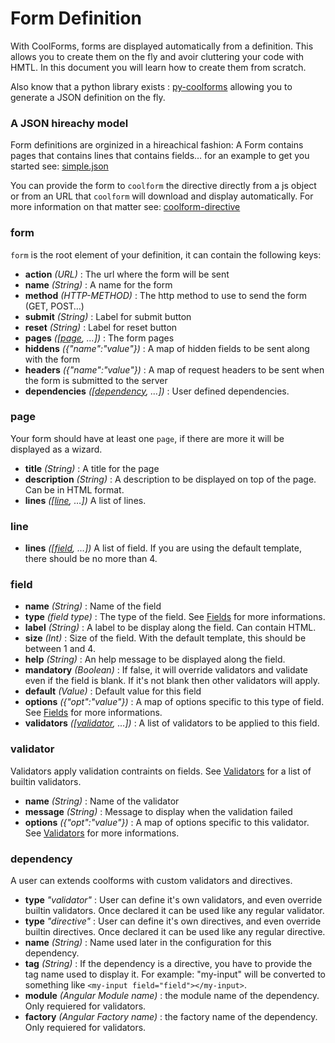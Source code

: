 Form Definition
===============

With CoolForms, forms are displayed automatically from a definition. This allows you to create them on the fly and avoir cluttering your code with HMTL. In this document you will learn how to create them from scratch.

Also know that a python library exists : [py-coolforms](http://fdelbos.github.io/py-coolforms/) allowing you to generate a JSON definition on the fly.

### A JSON hireachy model

Form definitions are orginized in a hireachical fashion: A Form contains pages that contains lines that contains fields… for an example to get you started see: [simple.json](static/simple.json)

You can provide the form to `coolform` the directive directly from a js object or from an URL that `coolform` will download and display automatically. For more information on that matter see: [coolform-directive](coolform-directive)

### form
`form` is the root element of your definition, it can contain the following keys:

* **action** *(URL)* : The url where the form will be sent
* **name** *(String)* : A name for the form
* **method** *(HTTP-METHOD)* : The http method to use to send the form (GET, POST…)
* **submit** *(String)* : Label for submit button
* **reset** *(String)* : Label for reset button
* **pages** *([[page](#page), …])* : The form pages
* **hiddens** *({"name":"value"})* : A map of hidden fields to be sent along with the form
* **headers** *({"name":"value"})* : A map of request headers to be sent when the form is submitted to the server
* **dependencies** *([[dependency](#dependency), …])* : User defined dependencies.

### page
Your form should have at least one `page`, if there are more it will be displayed as a wizard.

* **title** *(String)* : A title for the page
* **description** *(String)* : A description to be displayed on top of the page. Can be in HTML format.
* **lines** *([[line](#line), …])* A list of lines.

### line
* **lines** *([[field](#field), …])* A list of field. If you are using the default template, there should be no more than 4.

### field
* **name** *(String)* : Name of the field
* **type** *(field type)* : The type of the field. See [Fields](#) for more informations.
* **label** *(String)* : A label to be display along the field. Can contain HTML.
* **size** *(Int)* : Size of the field. With the default template, this should be between 1 and 4.
* **help** *(String)* : An help message to be displayed along the field.
* **mandatory** *(Boolean)* : If false, it will override validators and validate even if the field is blank. If it's not blank then other validators will apply.
* **default** *(Value)* : Default value for this field
* **options** *({"opt":"value"})* : A map of options specific to this type of field. See [Fields](#) for more informations.
* **validators** *([[validator](#validator), …])* : A list of validators to be applied to this field.

### validator
Validators apply validation contraints on fields. See [Validators](#) for a list of builtin validators.

* **name** *(String)* : Name of the validator
* **message** *(String)* : Message to display when the validation failed
* **options** *({"opt":"value"})* : A map of options specific to this validator. See [Validators](#) for more informations.

### dependency
A user can extends coolforms with custom validators and directives.

* **type** *"validator"* : User can define it's own validators, and even override builtin validators. Once declared it can be used like any regular validator. 
* **type** *"directive"* : User can define it's own directives, and even override builtin directives. Once declared it can be used like any regular directive.
* **name** *(String)* : Name used later in the configuration for this dependency.
* **tag** *(String)* : If the dependency is a directive, you have to provide the tag name used to display it. For example: "my-input" will be converted to something like `<my-input field="field"></my-input>`.
* **module** *(Angular Module name)* : the module name of the dependency. Only requiered for validators.
* **factory** *(Angular Factory name)* : the factory name of the dependency. Only requiered for validators.